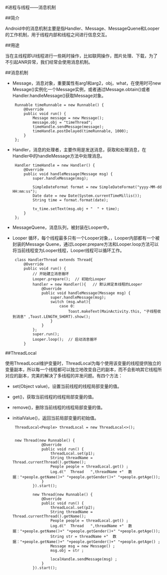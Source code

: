 #进程与线程——消息机制

##简介

Android中的消息机制主要是指Handler、Message、MessageQuene和Looper的工作机制，用于线程内部和线程之间进行信息交互。

##用途

当在主线程即UI线程进行一些耗时操作，比如联网操作，图片处理、下载，为了不引起ANR异常，我们经常会使用消息机制。

##消息机制
 
 - Message，消息对象，重要属性有arg1和arg2，obj，what，在使用时可new Message()实例化一个Message实例，或者通过Message.obtain()或者Handler.handleMessage()获取Message对象。

		Runnable timeRunnable = new Runnable() {
	        @Override
	        public void run() {
	            Message message = new Message();
	            message.obj = "timeThread";
	            timeHandle.sendMessage(message);
	            timeHandle.postDelayed(timeRunnable, 1000);
	        }
	    };

 - Handler，消息的处理者，主要作用是发送消息，获取和处理消息，在Handler中的handleMessage方法中处理消息。

		Handler timeHandle = new Handler() {
	        @Override
	        public void handleMessage(Message msg) {
	            super.handleMessage(msg);
	
	            SimpleDateFormat format = new SimpleDateFormat("yyyy-MM-dd   HH:mm:ss");
	            Date date = new Date(System.currentTimeMillis());
	            String time = format.format(date);
	
	            tv_time.setText(msg.obj + "  " + time);
	        }
	    };

 - MessageQuene，消息队列，被封装在Looper中。

 - Looper 循环，每个线程最多只有一个Looper对象，，Looper内部都有一个被封装的Message Quene，通过Looper.prepare方法和Looper.loop方法可以将当前线程变为Looper线程，Looper线程可以循环工作。

		class HandlerThread extends Thread{
	        @Override
	        public void run() {
	            // 开始建立消息循环
	            Looper.prepare();  // 初始化Looper
	            handler = new Handler(){   // 默认绑定本线程的Looper
	                @Override
	                public void handleMessage(Message msg) {
	                    super.handleMessage(msg);
	                    switch (msg.what){
	                        case 0:
	                            Toast.makeText(MainActivity.this, "子线程收到消息" ,Toast.LENGTH_SHORT).show();
	                    }
	                }
	            };
	            super.run();
	            Looper.loop();  // 启动消息循环
	        }
	

##ThreadLocal

使用ThreadLocal维护变量时，ThreadLocal为每个使用该变量的线程提供独立的变量副本，所以每一个线程都可以独立地改变自己的副本，而不会影响其它线程所对应的副本，完美的解决了多线程的并发问题。有四个方法：

 - set(Object value)，设置当前线程的线程局部变量的值。
 - get()，获取当前线程的线程局部变量的值。
 - remove()，删除当前线程的线程局部变量的值。
 - initialValue()，返回当前局部变量的初始值。


	
		ThreadLocal<People> threadLocal = new ThreadLocal<>();
	
	 	 
		new Thread(new Runnable() {
	                @Override
	                public void run() {
	                    threadLocal.set(p1);
	                    String threadName = Thread.currentThread().getName();
	                    People people = threadLocal.get() ;
	                    Log.d("  Thread   ",threadName +"  数据："+people.getName()+" "+people.getGender()+" "+people.getAge());
	                }
	            }).start();
	
	            new Thread(new Runnable() {
	                @Override
	                public void run() {
	                    threadLocal.set(p2);
	                    String threadName = Thread.currentThread().getName();
	                    People people = threadLocal.get() ;
	                    Log.d("  Thread   ",threadName +"  数据："+people.getName()+" "+people.getGender()+" "+people.getAge());
	                    String str = threadName +"  数据："+people.getName()+" "+people.getGender()+" "+people.getAge() ;
	                    Message msg = new Message() ;
	                    msg.obj = str ;
	
	                    localHandle.sendMessage(msg) ;
	                }
	            }).start();
	
